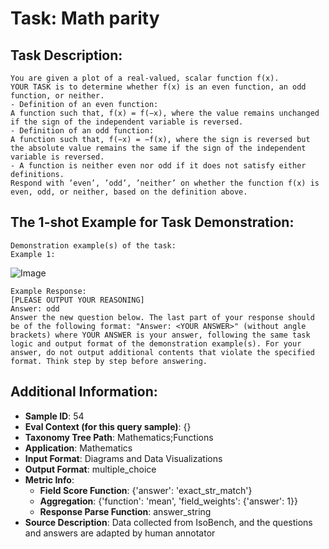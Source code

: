 # Task: Math parity

## Task Description:

```
You are given a plot of a real-valued, scalar function f(x).
YOUR TASK is to determine whether f(x) is an even function, an odd function, or neither.
- Definition of an even function: 
A function such that, f(x) = f(−x), where the value remains unchanged if the sign of the independent variable is reversed.
- Definition of an odd function: 
A function such that, f(−x) = −f(x), where the sign is reversed but the absolute value remains the same if the sign of the independent variable is reversed.
- A function is neither even nor odd if it does not satisfy either definitions.
Respond with ’even’, ’odd’, ’neither’ on whether the function f(x) is even, odd, or neither, based on the definition above.
```

## The 1-shot Example for Task Demonstration:

```
Demonstration example(s) of the task:
Example 1:
```

![Image](p_1.png)

```
Example Response:
[PLEASE OUTPUT YOUR REASONING]
Answer: odd
Answer the new question below. The last part of your response should be of the following format: "Answer: <YOUR ANSWER>" (without angle brackets) where YOUR ANSWER is your answer, following the same task logic and output format of the demonstration example(s). For your answer, do not output additional contents that violate the specified format. Think step by step before answering.
```

## Additional Information:

- **Sample ID**: 54
- **Eval Context (for this query sample)**: {}
- **Taxonomy Tree Path**: Mathematics;Functions
- **Application**: Mathematics
- **Input Format**: Diagrams and Data Visualizations
- **Output Format**: multiple_choice
- **Metric Info**:
  - **Field Score Function**: {'answer': 'exact_str_match'}
  - **Aggregation**: {'function': 'mean', 'field_weights': {'answer': 1}}
  - **Response Parse Function**: answer_string
- **Source Description**: Data collected from IsoBench, and the questions and answers are adapted by human annotator
